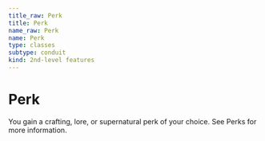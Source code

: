 ```yaml
---
title_raw: Perk
title: Perk
name_raw: Perk
name: Perk
type: classes
subtype: conduit
kind: 2nd-level features
---
```


# Perk

You gain a crafting, lore, or supernatural perk of your choice. See Perks for more information.
